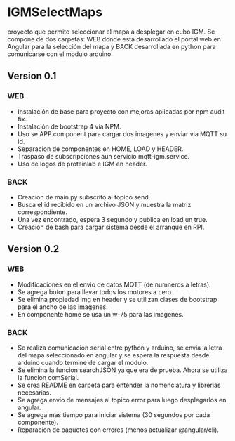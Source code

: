 # IGMSelectMaps
proyecto que permite seleccionar el mapa a desplegar en cubo IGM. Se compone de dos carpetas: WEB donde esta desarrollado el portal web en Angular para la selección del mapa y BACK desarrollada en python para comunicarse con el modulo arduino. 

## Version 0.1
### WEB
* Instalación de base para proyecto con mejoras aplicadas por npm audit fix.
* Instalación de bootstrap 4 via NPM.
* Uso se APP.component para cargar dos imagenes y enviar via MQTT su id.
* Separacion de componentes en HOME, LOAD y HEADER.
* Traspaso de subscripciones aun servicio mqtt-igm.service.
* Uso de logos de proteinlab e IGM en header.

### BACK
* Creacion de main.py subscrito al topico send.
* Busca el id recibido en un archivo JSON y muestra la matriz correspondiente.
* Una vez encontrado, espera 3 segundo y publica en load un true. 
* Creacion de bash para cargar sistema desde el arranque en RPI.

## Version 0.2
### WEB
* Modificaciones en el envio de datos MQTT (de numneros a letras).
* Se agrega boton para llevar todos los motores a cero.
* Se elimina propiedad img en header y se utilizan clases de bootstrap para el ancho de las imagenes.
* En componente home se usa un w-75 para las imagenes.

### BACK
* Se realiza comunicacion serial entre python y arduino, se envia la letra del mapa seleccionado en angular y se espera la respuesta desde arduino cuando termine de cargar el modulo.
* Se elimina la funcion searchJSON ya que era de prueba. Ahora se utiliza la funcion comSerial.
* Se crea README en carpeta para entender la nomenclatura y librerias necesarias.
* Se agrega envio de mensajes al topico error para luego desplegarlos en angular.
* Se agrega mas tiempo para iniciar sistema (30 segundos por cada componente).
* Reparacion de paquetes con errores (menos actualizar @angular/cli).

